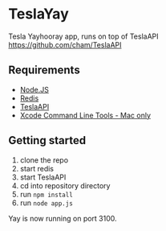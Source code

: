 TeslaYay
========

Tesla Yayhooray app, runs on top of TeslaAPI https://github.com/cham/TeslaAPI


## Requirements

* [Node.JS](http://nodejs.org/)
* [Redis](http://redis.io/)
* [TeslaAPI](https://github.com/cham/TeslaAPI)
* [Xcode Command Line Tools - Mac only](https://developer.apple.com/xcode/)

## Getting started
1. clone the repo
2. start redis
3. start TeslaAPI
4. cd into repository directory
5. run `npm install`
6. run `node app.js`

Yay is now running on port 3100.

